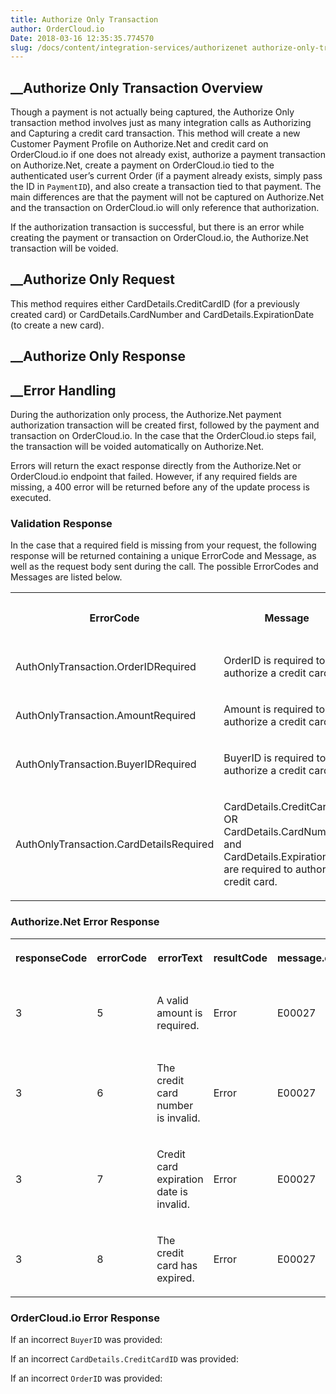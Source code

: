 ```yaml
---
title: Authorize Only Transaction
author: OrderCloud.io 
Date: 2018-03-16 12:35:35.774570
slug: /docs/content/integration-services/authorizenet authorize-only-transaction
---
```



##  __Authorize Only Transaction Overview

Though a payment is not actually being captured, the Authorize Only
transaction method involves just as many integration calls as Authorizing and
Capturing a credit card transaction. This method will create a new Customer
Payment Profile on Authorize.Net and credit card on OrderCloud.io if one does
not already exist, authorize a payment transaction on Authorize.Net, create a
payment on OrderCloud.io tied to the authenticated user’s current Order (if a
payment already exists, simply pass the ID in `PaymentID`), and also create a
transaction tied to that payment. The main differences are that the payment
will not be captured on Authorize.Net and the transaction on OrderCloud.io
will only reference that authorization.

If the authorization transaction is successful, but there is an error while
creating the payment or transaction on OrderCloud.io, the Authorize.Net
transaction will be voided.

##  __Authorize Only Request

This method requires either CardDetails.CreditCardID (for a previously created
card) or CardDetails.CardNumber and CardDetails.ExpirationDate (to create a
new card).

##  __Authorize Only Response

##  __Error Handling

During the authorization only process, the Authorize.Net payment authorization
transaction will be created first, followed by the payment and transaction on
OrderCloud.io. In the case that the OrderCloud.io steps fail, the transaction
will be voided automatically on Authorize.Net.

Errors will return the exact response directly from the Authorize.Net or
OrderCloud.io endpoint that failed. However, if any required fields are
missing, a 400 error will be returned before any of the update process is
executed.

### Validation Response

In the case that a required field is missing from your request, the following
response will be returned containing a unique ErrorCode and Message, as well
as the request body sent during the call. The possible ErrorCodes and Messages
are listed below.  
  

<table>  
<tr>  
<th>

ErrorCode

</th>  
<th>

Message

</th>  
<th>

Status Code

</th> </tr>  
<tr>  
<td>

AuthOnlyTransaction.OrderIDRequired

</td>  
<td>

OrderID is required to authorize a credit card.

</td>  
<td>

400

</td> </tr>  
<tr>  
<td>

AuthOnlyTransaction.AmountRequired

</td>  
<td>

Amount is required to authorize a credit card.

</td>  
<td>

400

</td> </tr>  
<tr>  
<td>

AuthOnlyTransaction.BuyerIDRequired

</td>  
<td>

BuyerID is required to authorize a credit card.

</td>  
<td>

400

</td> </tr>  
<tr>  
<td>

AuthOnlyTransaction.CardDetailsRequired

</td>  
<td>

CardDetails.CreditCardID OR CardDetails.CardNumber and
CardDetails.ExpirationDate are required to authorize a credit card.

</td>  
<td>

400

</td> </tr> </table>

### Authorize.Net Error Response  
  

<table>  
<tr>  
<th>

responseCode

</th>  
<th>

errorCode

</th>  
<th>

errorText

</th>  
<th>

resultCode

</th>  
<th>

message.code

</th>  
<th>

message.text

</th> </tr>  
<tr>  
<td>

3

</td>  
<td>

5

</td>  
<td>

A valid amount is required.

</td>  
<td>

Error

</td>  
<td>

E00027

</td>  
<td>

The transaction was unsuccessful.

</td> </tr>  
<tr>  
<td>

3

</td>  
<td>

6

</td>  
<td>

The credit card number is invalid.

</td>  
<td>

Error

</td>  
<td>

E00027

</td>  
<td>

The transaction was unsuccessful.

</td> </tr>  
<tr>  
<td>

3

</td>  
<td>

7

</td>  
<td>

Credit card expiration date is invalid.

</td>  
<td>

Error

</td>  
<td>

E00027

</td>  
<td>

The transaction was unsuccessful.

</td> </tr>  
<tr>  
<td>

3

</td>  
<td>

8

</td>  
<td>

The credit card has expired.

</td>  
<td>

Error

</td>  
<td>

E00027

</td>  
<td>

The transaction was unsuccessful.

</td> </tr> </table>

### OrderCloud.io Error Response

If an incorrect `BuyerID` was provided:

If an incorrect `CardDetails.CreditCardID` was provided:

If an incorrect `OrderID` was provided:


